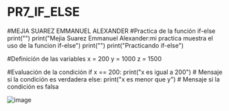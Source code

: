 # PR7_IF_ELSE
#MEJIA SUAREZ EMMANUEL ALEXANDER
#Practica de la función if-else
print("") 
print("Mejia Suarez Emmanuel Alexander:mi practica muestra el uso de la funcion if-else") 
print("") 
print("Practicando if-else")

#Definición de las variables
x = 200
y = 1000
z = 1500

#Evaluación de la condición
if x == 200:
    print("x es igual a 200")  # Mensaje si la condición es verdadera
else:
    print("x es menor que y")  # Mensaje si la condición es falsa
    
![image](https://github.com/user-attachments/assets/00f425e9-939c-40dd-903f-c64a256a8c1b)
